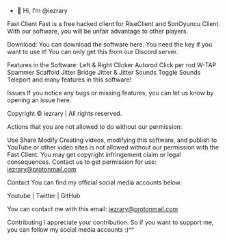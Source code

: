 - 👋 Hi, I’m @iezrary

Fast Client
Fast is a free hacked client for RiseClient and SonOyuncu Client. With our software, you will be unfair advantage to other players.

Download:
You can download the software here.
You need the key if you want to use it! You can only get this from our Discord server.

Features in the Software:
Left & Right Clicker
Autorod
Click per rod
W-TAP
Spammer
Scaffold
Jitter Bridge
Jitter & Jitter Sounds
Toggle Sounds
Teleport
and many features in this software!

Issues
If you notice any bugs or missing features, you can let us know by opening an issue here.

Copyright
©️ iezrary | All rights reserved.

Actions that you are not allowed to do without our permission:

Use
Share
Modify
Creating videos, modifying this software, and publish to YouTube or other video sites is not allowed without our permission with the Fast Client. You may get copyright infringement claim or legal consequences.
Contact us to get permission for use: iezrary@protonmail.com

Contact
You can find my official social media accounts below.

Youtube | Twitter | GitHub

You can contact me with this email: iezrary@protonmail.com

Contributing
I appreciate your contribution. So if you want to support me, you can follow my social media accounts :)^^

